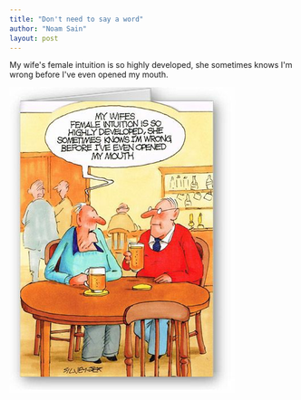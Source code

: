 ```yaml
---
title: "Don't need to say a word"
author: "Noam Sain"
layout: post
---
```


My wife's female intuition is so highly developed, she sometimes knows I'm wrong before I've even opened my mouth.

![My wife's intuition is good](/assets/2022/2022-10-funny14.jpg "My wife's intuition is good")
